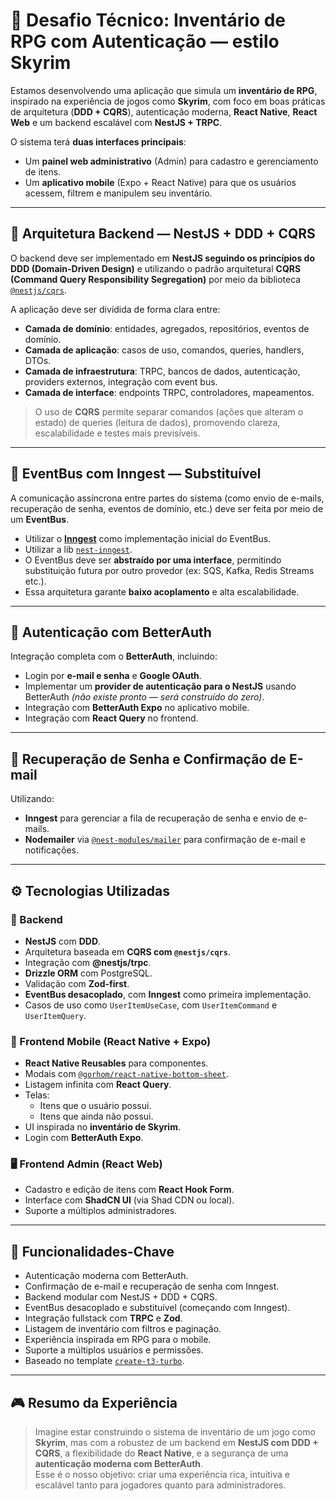 # 💼 Desafio Técnico: Inventário de RPG com Autenticação — estilo Skyrim

Estamos desenvolvendo uma aplicação que simula um **inventário de RPG**, inspirado na experiência de jogos como **Skyrim**, com foco em boas práticas de arquitetura (**DDD + CQRS**), autenticação moderna, **React Native**, **React Web** e um backend escalável com **NestJS + TRPC**.

O sistema terá **duas interfaces principais**:

- Um **painel web administrativo** (Admin) para cadastro e gerenciamento de itens.  
- Um **aplicativo mobile** (Expo + React Native) para que os usuários acessem, filtrem e manipulem seu inventário.

---

## 🧱 Arquitetura Backend — NestJS + DDD + CQRS

O backend deve ser implementado em **NestJS seguindo os princípios do DDD (Domain-Driven Design)** e utilizando o padrão arquitetural **CQRS (Command Query Responsibility Segregation)** por meio da biblioteca [`@nestjs/cqrs`](https://docs.nestjs.com/recipes/cqrs).

A aplicação deve ser dividida de forma clara entre:

- **Camada de domínio**: entidades, agregados, repositórios, eventos de domínio.
- **Camada de aplicação**: casos de uso, comandos, queries, handlers, DTOs.
- **Camada de infraestrutura**: TRPC, bancos de dados, autenticação, providers externos, integração com event bus.
- **Camada de interface**: endpoints TRPC, controladores, mapeamentos.

> O uso de **CQRS** permite separar comandos (ações que alteram o estado) de queries (leitura de dados), promovendo clareza, escalabilidade e testes mais previsíveis.

---

## 🔔 EventBus com Inngest — Substituível

A comunicação assíncrona entre partes do sistema (como envio de e-mails, recuperação de senha, eventos de domínio, etc.) deve ser feita por meio de um **EventBus**.

- Utilizar o **[Inngest](https://www.inngest.com/)** como implementação inicial do EventBus.
- Utilizar a lib [`nest-inngest`](https://github.com/thawankeane/nest-inngest).
- O EventBus deve ser **abstraído por uma interface**, permitindo substituição futura por outro provedor (ex: SQS, Kafka, Redis Streams etc.).
- Essa arquitetura garante **baixo acoplamento** e alta escalabilidade.

---

## 🔐 Autenticação com BetterAuth

Integração completa com o **BetterAuth**, incluindo:

- Login por **e-mail e senha** e **Google OAuth**.
- Implementar um **provider de autenticação para o NestJS** usando BetterAuth *(não existe pronto — será construído do zero)*.
- Integração com **BetterAuth Expo** no aplicativo mobile.
- Integração com **React Query** no frontend.

---

## 📨 Recuperação de Senha e Confirmação de E-mail

Utilizando:

- **Inngest** para gerenciar a fila de recuperação de senha e envio de e-mails.
- **Nodemailer** via [`@nest-modules/mailer`](https://github.com/nest-modules/mailer) para confirmação de e-mail e notificações.

---

## ⚙️ Tecnologias Utilizadas

### 🔧 Backend

- **NestJS** com **DDD**.
- Arquitetura baseada em **CQRS com `@nestjs/cqrs`**.
- Integração com **@nestjs/trpc**.
- **Drizzle ORM** com PostgreSQL.
- Validação com **Zod-first**.
- **EventBus desacoplado**, com **Inngest** como primeira implementação.
- Casos de uso como `UserItemUseCase`, com `UserItemCommand` e `UserItemQuery`.

### 📱 Frontend Mobile (React Native + Expo)

- **React Native Reusables** para componentes.
- Modais com [`@gorhom/react-native-bottom-sheet`](https://github.com/gorhom/react-native-bottom-sheet).
- Listagem infinita com **React Query**.
- Telas:
  - Itens que o usuário possui.
  - Itens que ainda não possui.
- UI inspirada no **inventário de Skyrim**.
- Login com **BetterAuth Expo**.

### 🖥️ Frontend Admin (React Web)

- Cadastro e edição de itens com **React Hook Form**.
- Interface com **ShadCN UI** (via Shad CDN ou local).
- Suporte a múltiplos administradores.

---

## 🔄 Funcionalidades-Chave

- Autenticação moderna com BetterAuth.
- Confirmação de e-mail e recuperação de senha com Inngest.
- Backend modular com NestJS + DDD + CQRS.
- EventBus desacoplado e substituível (começando com Inngest).
- Integração fullstack com **TRPC** e **Zod**.
- Listagem de inventário com filtros e paginação.
- Experiência inspirada em RPG para o mobile.
- Suporte a múltiplos usuários e permissões.
- Baseado no template [`create-t3-turbo`](https://github.com/t3-oss/create-t3-turbo).

---

## 🎮 Resumo da Experiência

> Imagine estar construindo o sistema de inventário de um jogo como **Skyrim**, mas com a robustez de um backend em **NestJS com DDD + CQRS**, a flexibilidade do **React Native**, e a segurança de uma **autenticação moderna com BetterAuth**.  
> Esse é o nosso objetivo: criar uma experiência rica, intuitiva e escalável tanto para jogadores quanto para administradores.
